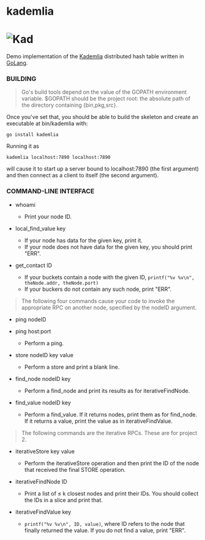 # kademlia
![Kad](https://avatars1.githubusercontent.com/u/16706596?v=3&s=200)
===================================================================

Demo implementation of the
[Kademlia](http://www.scs.stanford.edu/~dm/home/papers/kpos.pdf) distributed
hash table written in [GoLang](https://golang.org/).


### BUILDING


> Go's build tools depend on the value of the GOPATH environment variable. $GOPATH
> should be the project root: the absolute path of the directory containing
> {bin,pkg,src}.

Once you've set that, you should be able to build the skeleton and create an
executable at bin/kademlia with:

    go install kademlia

Running it as

    kademlia localhost:7890 localhost:7890

will cause it to start up a server bound to localhost:7890 (the first argument)
and then connect as a client to itself (the second argument).


### COMMAND-LINE INTERFACE


* whoami
  - Print your node ID.

* local_find_value key
  - If your node has data for the given key, print it.
  - If your node does not have data for the given key, you should print "ERR".

* get_contact ID
  - If your buckets contain a node with the given ID,
        `printf("%v %v\n", theNode.addr, theNode.port)`
  - If your buckers do not contain any such node, print "ERR".

> The following four commands cause your code to invoke the appropriate RPC on another node, specified by the nodeID argument.

* ping nodeID
* ping host:port
  - Perform a ping.

* store nodeID key value
  - Perform a store and print a blank line.

* find_node nodeID key
  - Perform a find_node and print its results as for iterativeFindNode.

* find_value nodeID key
  - Perform a find_value. If it returns nodes, print them as for find_node. If it returns a value, print the value as in iterativeFindValue.

> The following commands are the iterative RPCs. These are for project 2.

* iterativeStore key value
  - Perform the iterativeStore operation and then print the ID of the node that
    received the final STORE operation.

* iterativeFindNode ID
  - Print a list of ≤ k closest nodes and print their IDs. You should collect
    the IDs in a slice and print that.

* iterativeFindValue key
  - `printf("%v %v\n", ID, value)`, where ID refers to the node that finally returned the value. If you do not find a value, print "ERR".
